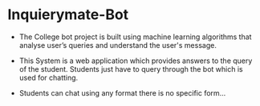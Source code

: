 # Inquierymate-Bot 
* The College bot project is built using machine learning algorithms that analyse user’s queries and understand the user's message. 

* This System is a web application which provides answers to the query of the student. Students just have to query through the bot which is used for chatting. 

* Students can chat using any format there is no specific form…
